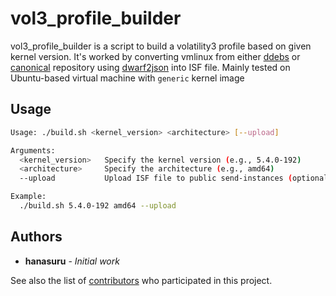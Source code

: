 # vol3_profile_builder

vol3_profile_builder is a script to build a volatility3 profile based on given kernel version. It's worked by converting vmlinux from either [ddebs](http://ddebs.ubuntu.com/pool/main/l/) or [canonical](https://launchpad.net/ubuntu/) repository using [dwarf2json](https://github.com/volatilityfoundation/dwarf2json) into ISF file. Mainly tested on Ubuntu-based virtual machine with `generic` kernel image

## Usage

```bash
Usage: ./build.sh <kernel_version> <architecture> [--upload]

Arguments:
  <kernel_version>   Specify the kernel version (e.g., 5.4.0-192)
  <architecture>     Specify the architecture (e.g., amd64)
  --upload           Upload ISF file to public send-instances (optional)

Example:
  ./build.sh 5.4.0-192 amd64 --upload
```

## Authors

* **hanasuru** - *Initial work* 

See also the list of [contributors](https://github.com/hanasuru/vol3_profile_builder/contributors) who participated in this project.
